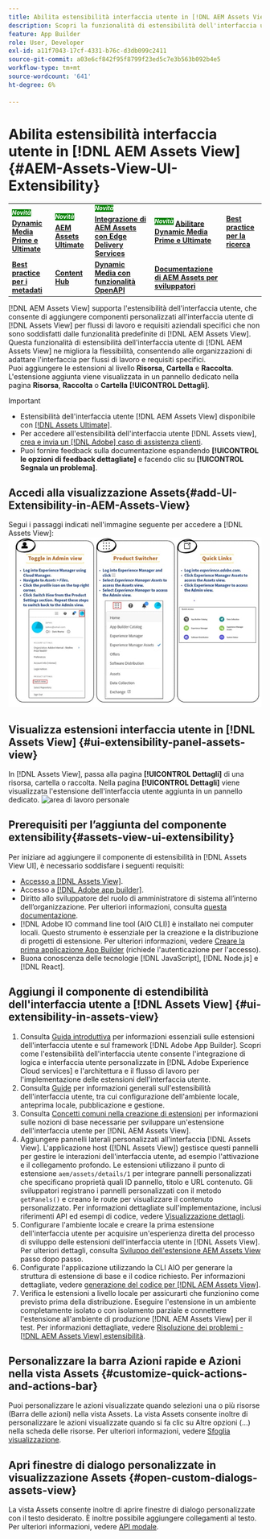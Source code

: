 ```yaml
---
title: Abilita estensibilità interfaccia utente in [!DNL AEM Assets View]
description: Scopri la funzionalità di estensibilità dell'interfaccia utente di  [!DNL AEM Assets View]. [!DNL AEM Assets View] UI consente di aggiungere componenti dell'interfaccia utente personalizzati per soddisfare esigenze aziendali specifiche.
feature: App Builder
role: User, Developer
exl-id: a11f7043-17cf-4331-b76c-d3db099c2411
source-git-commit: a03e6cf842f95f8799f23ed5c7e3b563b092b4e5
workflow-type: tm+mt
source-wordcount: '641'
ht-degree: 6%

---
```


# Abilita estensibilità interfaccia utente in [!DNL AEM Assets View] {#AEM-Assets-View-UI-Extensibility}

<table>
    <tr>
        <td>
            <sup style= "background-color:#008000; color:#FFFFFF; font-weight:bold"><i>Novità</i></sup> <a href="/help/assets/dynamic-media/dm-prime-ultimate.md"><b>Dynamic Media Prime e Ultimate</b></a>
        </td>
        <td>
            <sup style= "background-color:#008000; color:#FFFFFF; font-weight:bold"><i>Novità</i></sup> <a href="/help/assets/assets-ultimate-overview.md"><b>AEM Assets Ultimate</b></a>
        </td>
        <td>
            <sup style= "background-color:#008000; color:#FFFFFF; font-weight:bold"><i>Novità</i></sup> <a href="/help/assets/integrate-aem-assets-edge-delivery-services.md"><b>Integrazione di AEM Assets con Edge Delivery Services</b></a>
        </td>
          <td>
            <sup style= "background-color:#008000; color:#FFFFFF; font-weight:bold"><i>Novità</i></sup> <a href="/help/assets/dynamic-media/enable-dynamic-media-prime-and-ultimate.md"><b>Abilitare Dynamic Media Prime e Ultimate</b></a>
        </td>
        <td>
            <a href="/help/assets/search-best-practices.md"><b>Best practice per la ricerca</b></a>
        </td>
    </tr>
    <tr>
        <td>
            <a href="/help/assets/metadata-best-practices.md"><b>Best practice per i metadati</b></a>
        </td>
        <td>
            <a href="/help/assets/product-overview.md"><b>Content Hub</b></a>
        </td>
        <td>
            <a href="/help/assets/dynamic-media-open-apis-overview.md"><b>Dynamic Media con funzionalità OpenAPI</b></a>
        </td>
        <td>
            <a href="https://developer.adobe.com/experience-cloud/experience-manager-apis/"><b>Documentazione di AEM Assets per sviluppatori</b></a>
        </td>
    </tr>
</table>

[!DNL AEM Assets View] supporta l&#39;estensibilità dell&#39;interfaccia utente, che consente di aggiungere componenti personalizzati all&#39;interfaccia utente di [!DNL Assets View] per flussi di lavoro e requisiti aziendali specifici che non sono soddisfatti dalle funzionalità predefinite di [!DNL AEM Assets View]. Questa funzionalità di estensibilità dell&#39;interfaccia utente di [!DNL AEM Assets View] ne migliora la flessibilità, consentendo alle organizzazioni di adattare l&#39;interfaccia per flussi di lavoro e requisiti specifici.\
Puoi aggiungere le estensioni al livello **Risorsa**, **Cartella** e **Raccolta**. L&#39;estensione aggiunta viene visualizzata in un pannello dedicato nella pagina **Risorsa**, **Raccolta** o **Cartella** **[!UICONTROL Dettagli]**.

>[!IMPORTANT]
>
> * Estensibilità dell&#39;interfaccia utente [!DNL AEM Assets View] disponibile con [[!DNL Assets Ultimate]](/help/assets/assets-ultimate-overview.md).
> * Per accedere all&#39;estensibilità dell&#39;interfaccia utente [!DNL Assets view], [crea e invia un [!DNL Adobe] caso di assistenza clienti](https://helpx.adobe.com/it/enterprise/using/support-for-experience-cloud.html).
> * Puoi fornire feedback sulla documentazione espandendo **[!UICONTROL le opzioni di feedback dettagliate]** e facendo clic su **[!UICONTROL Segnala un problema]**.

## <a id="1"></a> Accedi alla visualizzazione Assets{#add-UI-Extensibility-in-AEM-Assets-View}

Segui i passaggi indicati nell&#39;immagine seguente per accedere a [!DNL Assets View]:
![access-assets-view-ui](/help/assets/assets/access-assets-view.jpg)

## Visualizza estensioni interfaccia utente in [!DNL Assets View] {#ui-extensibility-panel-assets-view}

In [!DNL Assets View], passa alla pagina **[!UICONTROL Dettagli]** di una risorsa, cartella o raccolta. Nella pagina **[!UICONTROL Dettagli]** viene visualizzata l&#39;estensione dell&#39;interfaccia utente aggiunta in un pannello dedicato.
![area di lavoro personale](/help/assets/assets/my-workspace-assets-view3.png)

## Prerequisiti per l’aggiunta del componente extensibility{#assets-view-ui-extensibility}

Per iniziare ad aggiungere il componente di estensibilità in [!DNL Assets View UI], è necessario soddisfare i seguenti requisiti:

* [Accesso a [!DNL Assets View]](#1).
* Accesso a [[!DNL Adobe app builder]](https://developer.adobe.com/app-builder/docs/overview/).
* Diritto allo sviluppatore del ruolo di amministratore di sistema all’interno dell’organizzazione. Per ulteriori informazioni, consulta [questa documentazione](https://developer.adobe.com/uix/docs/guides/get-access/).
* [!DNL Adobe IO command line tool (AIO CLI)] è installato nei computer locali. Questo strumento è essenziale per la creazione e la distribuzione di progetti di estensione. Per ulteriori informazioni, vedere [Creare la prima applicazione App Builder](https://developer.adobe.com/app-builder/docs/get_started/app_builder_get_started/first-app#local-environment-set-up) (richiede l&#39;autenticazione per l&#39;accesso).
* Buona conoscenza delle tecnologie [!DNL JavaScript], [!DNL Node.js] e [!DNL React].

## Aggiungi il componente di estendibilità dell&#39;interfaccia utente a [!DNL Assets View] {#ui-extensibility-in-assets-view}

1. Consulta [Guida introduttiva](https://developer.adobe.com/uix/docs/getting-started/) per informazioni essenziali sulle estensioni dell&#39;interfaccia utente e sul framework [!DNL Adobe App Builder]. Scopri come l&#39;estensibilità dell&#39;interfaccia utente consente l&#39;integrazione di logica e interfaccia utente personalizzate in [!DNL Adobe Experience Cloud services] e l&#39;architettura e il flusso di lavoro per l&#39;implementazione delle estensioni dell&#39;interfaccia utente.
1. Consulta [Guide](https://developer.adobe.com/uix/docs/guides/) per informazioni generali sull&#39;estensibilità dell&#39;interfaccia utente, tra cui configurazione dell&#39;ambiente locale, anteprima locale, pubblicazione e gestione.
1. Consulta [Concetti comuni nella creazione di estensioni](https://developer.adobe.com/uix/docs/services/aem-assets-view/api/commons/) per informazioni sulle nozioni di base necessarie per sviluppare un&#39;estensione dell&#39;interfaccia utente per [!DNL AEM Assets View].
1. Aggiungere pannelli laterali personalizzati all&#39;interfaccia [!DNL Assets View]. L&#39;applicazione host ([!DNL Assets View]) gestisce questi pannelli per gestire le interazioni dell&#39;interfaccia utente, ad esempio l&#39;attivazione e il collegamento profondo. Le estensioni utilizzano il punto di estensione `aem/assets/details/1` per integrare pannelli personalizzati che specificano proprietà quali ID pannello, titolo e URL contenuto. Gli sviluppatori registrano i pannelli personalizzati con il metodo `getPanels()` e creano le route per visualizzare il contenuto personalizzato. Per informazioni dettagliate sull&#39;implementazione, inclusi riferimenti API ed esempi di codice, vedere [Visualizzazione dettagli](https://developer.adobe.com/uix/docs/services/aem-assets-view/api/details-view/).
1. Configurare l&#39;ambiente locale e creare la prima estensione dell&#39;interfaccia utente per acquisire un&#39;esperienza diretta del processo di sviluppo delle estensioni dell&#39;interfaccia utente in [!DNL Assets View]. Per ulteriori dettagli, consulta [Sviluppo dell&#39;estensione AEM Assets View](https://developer.adobe.com/uix/docs/services/aem-assets-view/extension-development/) passo dopo passo.
1. Configurate l&#39;applicazione utilizzando la CLI AIO per generare la struttura di estensione di base e il codice richiesto. Per informazioni dettagliate, vedere [generazione del codice per [!DNL AEM Assets View]](https://developer.adobe.com/uix/docs/services/aem-assets-view/code-generation/).
1. Verifica le estensioni a livello locale per assicurarti che funzionino come previsto prima della distribuzione. Eseguire l&#39;estensione in un ambiente completamente isolato o con isolamento parziale e connettere l&#39;estensione all&#39;ambiente di produzione [!DNL AEM Assets View] per il test. Per informazioni dettagliate, vedere [Risoluzione dei problemi - [!DNL AEM Assets View] estensibilità](https://developer.adobe.com/uix/docs/services/aem-assets-view/debug/).

## Personalizzare la barra Azioni rapide e Azioni nella vista Assets {#customize-quick-actions-and-actions-bar}

Puoi personalizzare le azioni visualizzate quando selezioni una o più risorse (Barra delle azioni) nella vista Assets. La vista Assets consente inoltre di personalizzare le azioni visualizzate quando si fa clic su Altre opzioni (...) nella scheda delle risorse. Per ulteriori informazioni, vedere [Sfoglia visualizzazione](https://developer.adobe.com/uix/docs/services/aem-assets-view/api/browse-view/).

## Apri finestre di dialogo personalizzate in visualizzazione Assets {#open-custom-dialogs-assets-view}

La vista Assets consente inoltre di aprire finestre di dialogo personalizzate con il testo desiderato. È inoltre possibile aggiungere collegamenti al testo. Per ulteriori informazioni, vedere [API modale](https://developer.adobe.com/uix/docs/services/aem-assets-view/api/commons/#modal-api).
